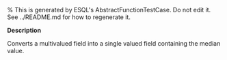 % This is generated by ESQL's AbstractFunctionTestCase. Do not edit it. See ../README.md for how to regenerate it.

**Description**

Converts a multivalued field into a single valued field containing the median value.

